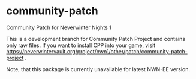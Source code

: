 # community-patch
Community Patch for Neverwinter Nights 1

This is a development branch for Community Patch Project and contains only raw files. If you want to install CPP into your game, visit https://neverwintervault.org/project/nwn1/other/patch/community-patch-project .

Note, that this package is currently unavailable for latest NWN-EE version.